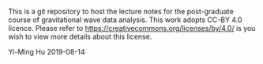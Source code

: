 This is a git repository to host the lecture notes for the post-graduate course of gravitational wave data analysis.
This work adopts CC-BY 4.0 licence. Please refer to https://creativecommons.org/licenses/by/4.0/ is you wish to view more details about this license.

Yi-Ming Hu 
2019-08-14
